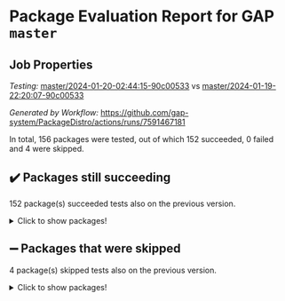 # Package Evaluation Report for GAP `master`

## Job Properties

*Testing:* [master/2024-01-20-02:44:15-90c00533](https://github.com/gap-system/PackageDistro/blob/data/reports/master/2024-01-20-02:44:15-90c00533) vs [master/2024-01-19-22:20:07-90c00533](https://github.com/gap-system/PackageDistro/blob/data/reports/master/2024-01-19-22:20:07-90c00533)

*Generated by Workflow:* https://github.com/gap-system/PackageDistro/actions/runs/7591467181

In total, 156 packages were tested, out of which 152 succeeded, 0 failed and 4 were skipped.

## :heavy_check_mark: Packages still succeeding

152 package(s) succeeded tests also on the previous version.
<details><summary>Click to show packages!</summary>

- 4ti2interface 2023.02-04 [(success)](https://github.com/gap-system/PackageDistro/actions/runs/7591467181/job/20679830999)
- ace 5.6.2 [(success)](https://github.com/gap-system/PackageDistro/actions/runs/7591467181/job/20679831089)
- aclib 1.3.2 [(success)](https://github.com/gap-system/PackageDistro/actions/runs/7591467181/job/20679831153)
- agt 0.3.1 [(success)](https://github.com/gap-system/PackageDistro/actions/runs/7591467181/job/20679831248)
- alnuth 3.2.1 [(success)](https://github.com/gap-system/PackageDistro/actions/runs/7591467181/job/20679831333)
- anupq 3.3.0 [(success)](https://github.com/gap-system/PackageDistro/actions/runs/7591467181/job/20679831410)
- atlasrep 2.1.8 [(success)](https://github.com/gap-system/PackageDistro/actions/runs/7591467181/job/20679831488)
- autodoc 2023.06.19 [(success)](https://github.com/gap-system/PackageDistro/actions/runs/7591467181/job/20679832602)
- automata 1.15 [(success)](https://github.com/gap-system/PackageDistro/actions/runs/7591467181/job/20679832796)
- automgrp 1.3.2 [(success)](https://github.com/gap-system/PackageDistro/actions/runs/7591467181/job/20679832927)
- autpgrp 1.11 [(success)](https://github.com/gap-system/PackageDistro/actions/runs/7591467181/job/20679833348)
- cap 2024.01-04 [(success)](https://github.com/gap-system/PackageDistro/actions/runs/7591467181/job/20679833520)
- caratinterface 2.3.6 [(success)](https://github.com/gap-system/PackageDistro/actions/runs/7591467181/job/20679833974)
- cddinterface 2022.11.01 [(success)](https://github.com/gap-system/PackageDistro/actions/runs/7591467181/job/20679834070)
- circle 1.6.6 [(success)](https://github.com/gap-system/PackageDistro/actions/runs/7591467181/job/20679834161)
- classicpres 1.22 [(success)](https://github.com/gap-system/PackageDistro/actions/runs/7591467181/job/20679834250)
- cohomolo 1.6.11 [(success)](https://github.com/gap-system/PackageDistro/actions/runs/7591467181/job/20679834356)
- congruence 1.2.5 [(success)](https://github.com/gap-system/PackageDistro/actions/runs/7591467181/job/20679834448)
- corelg 1.56 [(success)](https://github.com/gap-system/PackageDistro/actions/runs/7591467181/job/20679834528)
- crime 1.6 [(success)](https://github.com/gap-system/PackageDistro/actions/runs/7591467181/job/20679834649)
- crisp 1.4.6 [(success)](https://github.com/gap-system/PackageDistro/actions/runs/7591467181/job/20679834743)
- crypting 0.10.4 [(success)](https://github.com/gap-system/PackageDistro/actions/runs/7591467181/job/20679834842)
- cryst 4.1.27 [(success)](https://github.com/gap-system/PackageDistro/actions/runs/7591467181/job/20679834947)
- crystcat 1.1.10 [(success)](https://github.com/gap-system/PackageDistro/actions/runs/7591467181/job/20679835035)
- ctbllib 1.3.7 [(success)](https://github.com/gap-system/PackageDistro/actions/runs/7591467181/job/20679835135)
- cubefree 1.19 [(success)](https://github.com/gap-system/PackageDistro/actions/runs/7591467181/job/20679835228)
- curlinterface 2.3.2 [(success)](https://github.com/gap-system/PackageDistro/actions/runs/7591467181/job/20679835342)
- cvec 2.8.1 [(success)](https://github.com/gap-system/PackageDistro/actions/runs/7591467181/job/20679835451)
- datastructures 0.3.0 [(success)](https://github.com/gap-system/PackageDistro/actions/runs/7591467181/job/20679835527)
- deepthought 1.0.6 [(success)](https://github.com/gap-system/PackageDistro/actions/runs/7591467181/job/20679835613)
- design 1.8 [(success)](https://github.com/gap-system/PackageDistro/actions/runs/7591467181/job/20679835691)
- difsets 2.3.1 [(success)](https://github.com/gap-system/PackageDistro/actions/runs/7591467181/job/20679835784)
- digraphs 1.6.3 [(success)](https://github.com/gap-system/PackageDistro/actions/runs/7591467181/job/20679835876)
- edim 1.3.7 [(success)](https://github.com/gap-system/PackageDistro/actions/runs/7591467181/job/20679835951)
- example 4.3.4 [(success)](https://github.com/gap-system/PackageDistro/actions/runs/7591467181/job/20679836063)
- examplesforhomalg 2023.10-01 [(success)](https://github.com/gap-system/PackageDistro/actions/runs/7591467181/job/20679836156)
- factint 1.6.3 [(success)](https://github.com/gap-system/PackageDistro/actions/runs/7591467181/job/20679836271)
- ferret 1.0.9 [(success)](https://github.com/gap-system/PackageDistro/actions/runs/7591467181/job/20679836375)
- fga 1.5.0 [(success)](https://github.com/gap-system/PackageDistro/actions/runs/7591467181/job/20679836512)
- fining 1.5.6 [(success)](https://github.com/gap-system/PackageDistro/actions/runs/7591467181/job/20679836620)
- float 1.0.4 [(success)](https://github.com/gap-system/PackageDistro/actions/runs/7591467181/job/20679836752)
- format 1.4.3 [(success)](https://github.com/gap-system/PackageDistro/actions/runs/7591467181/job/20679836861)
- forms 1.2.9 [(success)](https://github.com/gap-system/PackageDistro/actions/runs/7591467181/job/20679836976)
- fplsa 1.2.6 [(success)](https://github.com/gap-system/PackageDistro/actions/runs/7591467181/job/20679837097)
- fr 2.4.13 [(success)](https://github.com/gap-system/PackageDistro/actions/runs/7591467181/job/20679837227)
- francy 2.0.3 [(success)](https://github.com/gap-system/PackageDistro/actions/runs/7591467181/job/20679837358)
- fwtree 1.3 [(success)](https://github.com/gap-system/PackageDistro/actions/runs/7591467181/job/20679837498)
- gapdoc 1.6.6 [(success)](https://github.com/gap-system/PackageDistro/actions/runs/7591467181/job/20679837599)
- gauss 2023.02-04 [(success)](https://github.com/gap-system/PackageDistro/actions/runs/7591467181/job/20679837728)
- gaussforhomalg 2023.11-01 [(success)](https://github.com/gap-system/PackageDistro/actions/runs/7591467181/job/20679837846)
- gbnp 1.0.5 [(success)](https://github.com/gap-system/PackageDistro/actions/runs/7591467181/job/20679837972)
- generalizedmorphismsforcap 2024.01-01 [(success)](https://github.com/gap-system/PackageDistro/actions/runs/7591467181/job/20679838105)
- genss 1.6.8 [(success)](https://github.com/gap-system/PackageDistro/actions/runs/7591467181/job/20679838247)
- gradedmodules 2024.01-01 [(success)](https://github.com/gap-system/PackageDistro/actions/runs/7591467181/job/20679838367)
- gradedringforhomalg 2023.08-01 [(success)](https://github.com/gap-system/PackageDistro/actions/runs/7591467181/job/20679838490)
- grape 4.9.0 [(success)](https://github.com/gap-system/PackageDistro/actions/runs/7591467181/job/20679838611)
- groupoids 1.73 [(success)](https://github.com/gap-system/PackageDistro/actions/runs/7591467181/job/20679838743)
- grpconst 2.6.4 [(success)](https://github.com/gap-system/PackageDistro/actions/runs/7591467181/job/20679838886)
- guarana 0.96.3 [(success)](https://github.com/gap-system/PackageDistro/actions/runs/7591467181/job/20679839023)
- guava 3.18 [(success)](https://github.com/gap-system/PackageDistro/actions/runs/7591467181/job/20679839172)
- hap 1.61 [(success)](https://github.com/gap-system/PackageDistro/actions/runs/7591467181/job/20679839283)
- hapcryst 0.1.15 [(success)](https://github.com/gap-system/PackageDistro/actions/runs/7591467181/job/20679839426)
- hecke 1.5.3 [(success)](https://github.com/gap-system/PackageDistro/actions/runs/7591467181/job/20679839583)
- help 3.5 [(success)](https://github.com/gap-system/PackageDistro/actions/runs/7591467181/job/20679839731)
- homalg 2024.01-01 [(success)](https://github.com/gap-system/PackageDistro/actions/runs/7591467181/job/20679839894)
- homalgtocas 2023.11-01 [(success)](https://github.com/gap-system/PackageDistro/actions/runs/7591467181/job/20679840043)
- idrel 2.45 [(success)](https://github.com/gap-system/PackageDistro/actions/runs/7591467181/job/20679840179)
- images 1.3.1 [(success)](https://github.com/gap-system/PackageDistro/actions/runs/7591467181/job/20679840275)
- intpic 0.3.0 [(success)](https://github.com/gap-system/PackageDistro/actions/runs/7591467181/job/20679840373)
- io 4.8.2 [(success)](https://github.com/gap-system/PackageDistro/actions/runs/7591467181/job/20679840477)
- io_forhomalg 2023.02-04 [(success)](https://github.com/gap-system/PackageDistro/actions/runs/7591467181/job/20679840543)
- irredsol 1.4.4 [(success)](https://github.com/gap-system/PackageDistro/actions/runs/7591467181/job/20679840618)
- json 2.1.1 [(success)](https://github.com/gap-system/PackageDistro/actions/runs/7591467181/job/20679840694)
- jupyterkernel 1.5.0 [(success)](https://github.com/gap-system/PackageDistro/actions/runs/7591467181/job/20679840779)
- jupyterviz 1.5.6 [(success)](https://github.com/gap-system/PackageDistro/actions/runs/7591467181/job/20679840861)
- kan 1.36 [(success)](https://github.com/gap-system/PackageDistro/actions/runs/7591467181/job/20679840944)
- kbmag 1.5.11 [(success)](https://github.com/gap-system/PackageDistro/actions/runs/7591467181/job/20679841010)
- laguna 3.9.6 [(success)](https://github.com/gap-system/PackageDistro/actions/runs/7591467181/job/20679841086)
- liealgdb 2.2.1 [(success)](https://github.com/gap-system/PackageDistro/actions/runs/7591467181/job/20679841155)
- liepring 2.8 [(success)](https://github.com/gap-system/PackageDistro/actions/runs/7591467181/job/20679842152)
- liering 2.4.2 [(success)](https://github.com/gap-system/PackageDistro/actions/runs/7591467181/job/20679842251)
- linearalgebraforcap 2024.01-03 [(success)](https://github.com/gap-system/PackageDistro/actions/runs/7591467181/job/20679842313)
- localizeringforhomalg 2023.10-01 [(success)](https://github.com/gap-system/PackageDistro/actions/runs/7591467181/job/20679842387)
- loops 3.4.3 [(success)](https://github.com/gap-system/PackageDistro/actions/runs/7591467181/job/20679842460)
- lpres 1.0.3 [(success)](https://github.com/gap-system/PackageDistro/actions/runs/7591467181/job/20679842531)
- majoranaalgebras 1.5.1 [(success)](https://github.com/gap-system/PackageDistro/actions/runs/7591467181/job/20679842601)
- mapclass 1.4.6 [(success)](https://github.com/gap-system/PackageDistro/actions/runs/7591467181/job/20679842674)
- matgrp 0.70 [(success)](https://github.com/gap-system/PackageDistro/actions/runs/7591467181/job/20679842748)
- matricesforhomalg 2023.11-02 [(success)](https://github.com/gap-system/PackageDistro/actions/runs/7591467181/job/20679842852)
- modisom 2.5.4 [(success)](https://github.com/gap-system/PackageDistro/actions/runs/7591467181/job/20679842980)
- modulepresentationsforcap 2024.01-02 [(success)](https://github.com/gap-system/PackageDistro/actions/runs/7591467181/job/20679843040)
- modules 2024.01-01 [(success)](https://github.com/gap-system/PackageDistro/actions/runs/7591467181/job/20679843113)
- monoidalcategories 2024.01-03 [(success)](https://github.com/gap-system/PackageDistro/actions/runs/7591467181/job/20679843200)
- nconvex 2022.09-01 [(success)](https://github.com/gap-system/PackageDistro/actions/runs/7591467181/job/20679843265)
- nilmat 1.4.2 [(success)](https://github.com/gap-system/PackageDistro/actions/runs/7591467181/job/20679843335)
- nock 1.5 [(success)](https://github.com/gap-system/PackageDistro/actions/runs/7591467181/job/20679843389)
- normalizinterface 1.3.6 [(success)](https://github.com/gap-system/PackageDistro/actions/runs/7591467181/job/20679843460)
- nq 2.5.11 [(success)](https://github.com/gap-system/PackageDistro/actions/runs/7591467181/job/20679843545)
- numericalsgps 1.3.1 [(success)](https://github.com/gap-system/PackageDistro/actions/runs/7591467181/job/20679843614)
- openmath 11.5.3 [(success)](https://github.com/gap-system/PackageDistro/actions/runs/7591467181/job/20679843697)
- orb 4.9.0 [(success)](https://github.com/gap-system/PackageDistro/actions/runs/7591467181/job/20679843769)
- packagemanager 1.4.3 [(success)](https://github.com/gap-system/PackageDistro/actions/runs/7591467181/job/20679843849)
- patternclass 2.4.3 [(success)](https://github.com/gap-system/PackageDistro/actions/runs/7591467181/job/20679843919)
- permut 2.0.5 [(success)](https://github.com/gap-system/PackageDistro/actions/runs/7591467181/job/20679844030)
- polenta 1.3.10 [(success)](https://github.com/gap-system/PackageDistro/actions/runs/7591467181/job/20679844181)
- polymaking 0.8.7 [(success)](https://github.com/gap-system/PackageDistro/actions/runs/7591467181/job/20679844260)
- primgrp 3.4.4 [(success)](https://github.com/gap-system/PackageDistro/actions/runs/7591467181/job/20679844325)
- profiling 2.5.4 [(success)](https://github.com/gap-system/PackageDistro/actions/runs/7591467181/job/20679844388)
- qpa 1.35 [(success)](https://github.com/gap-system/PackageDistro/actions/runs/7591467181/job/20679844463)
- quagroup 1.8.4 [(success)](https://github.com/gap-system/PackageDistro/actions/runs/7591467181/job/20679844546)
- radiroot 2.9 [(success)](https://github.com/gap-system/PackageDistro/actions/runs/7591467181/job/20679844628)
- rcwa 4.7.1 [(success)](https://github.com/gap-system/PackageDistro/actions/runs/7591467181/job/20679844717)
- rds 1.8 [(success)](https://github.com/gap-system/PackageDistro/actions/runs/7591467181/job/20679844812)
- recog 1.4.2 [(success)](https://github.com/gap-system/PackageDistro/actions/runs/7591467181/job/20679844911)
- repndecomp 1.3.0 [(success)](https://github.com/gap-system/PackageDistro/actions/runs/7591467181/job/20679845004)
- repsn 3.1.1 [(success)](https://github.com/gap-system/PackageDistro/actions/runs/7591467181/job/20679845099)
- resclasses 4.7.3 [(success)](https://github.com/gap-system/PackageDistro/actions/runs/7591467181/job/20679845195)
- ringsforhomalg 2023.11-02 [(success)](https://github.com/gap-system/PackageDistro/actions/runs/7591467181/job/20679845289)
- sco 2023.08-01 [(success)](https://github.com/gap-system/PackageDistro/actions/runs/7591467181/job/20679845382)
- scscp 2.4.1 [(success)](https://github.com/gap-system/PackageDistro/actions/runs/7591467181/job/20679845484)
- semigroups 5.3.2 [(success)](https://github.com/gap-system/PackageDistro/actions/runs/7591467181/job/20679845608)
- sglppow 2.3 [(success)](https://github.com/gap-system/PackageDistro/actions/runs/7591467181/job/20679845725)
- sgpviz 0.999.5 [(success)](https://github.com/gap-system/PackageDistro/actions/runs/7591467181/job/20679845877)
- simpcomp 2.1.14 [(success)](https://github.com/gap-system/PackageDistro/actions/runs/7591467181/job/20679846173)
- singular 2023.02.09 [(success)](https://github.com/gap-system/PackageDistro/actions/runs/7591467181/job/20679846343)
- sl2reps 1.1 [(success)](https://github.com/gap-system/PackageDistro/actions/runs/7591467181/job/20679846486)
- sla 1.5.3 [(success)](https://github.com/gap-system/PackageDistro/actions/runs/7591467181/job/20679846630)
- smallgrp 1.5.3 [(success)](https://github.com/gap-system/PackageDistro/actions/runs/7591467181/job/20679846780)
- smallsemi 0.6.13 [(success)](https://github.com/gap-system/PackageDistro/actions/runs/7591467181/job/20679846939)
- sonata 2.9.6 [(success)](https://github.com/gap-system/PackageDistro/actions/runs/7591467181/job/20679847118)
- sophus 1.27 [(success)](https://github.com/gap-system/PackageDistro/actions/runs/7591467181/job/20679847266)
- sotgrps 1.2 [(success)](https://github.com/gap-system/PackageDistro/actions/runs/7591467181/job/20679847397)
- spinsym 1.5.2 [(success)](https://github.com/gap-system/PackageDistro/actions/runs/7591467181/job/20679847514)
- standardff 1.0 [(success)](https://github.com/gap-system/PackageDistro/actions/runs/7591467181/job/20679847652)
- symbcompcc 1.3.2 [(success)](https://github.com/gap-system/PackageDistro/actions/runs/7591467181/job/20679847856)
- thelma 1.3 [(success)](https://github.com/gap-system/PackageDistro/actions/runs/7591467181/job/20679848060)
- tomlib 1.2.11 [(success)](https://github.com/gap-system/PackageDistro/actions/runs/7591467181/job/20679848186)
- toolsforhomalg 2023.11-01 [(success)](https://github.com/gap-system/PackageDistro/actions/runs/7591467181/job/20679848327)
- toric 1.9.5 [(success)](https://github.com/gap-system/PackageDistro/actions/runs/7591467181/job/20679848482)
- toricvarieties 2022.07.13 [(success)](https://github.com/gap-system/PackageDistro/actions/runs/7591467181/job/20679848633)
- transgrp 3.6.5 [(success)](https://github.com/gap-system/PackageDistro/actions/runs/7591467181/job/20679848787)
- ugaly 4.1.3 [(success)](https://github.com/gap-system/PackageDistro/actions/runs/7591467181/job/20679848971)
- unipot 1.5 [(success)](https://github.com/gap-system/PackageDistro/actions/runs/7591467181/job/20679849131)
- unitlib 4.2.0 [(success)](https://github.com/gap-system/PackageDistro/actions/runs/7591467181/job/20679849284)
- utils 0.84 [(success)](https://github.com/gap-system/PackageDistro/actions/runs/7591467181/job/20679849451)
- uuid 0.7 [(success)](https://github.com/gap-system/PackageDistro/actions/runs/7591467181/job/20679849629)
- walrus 0.9991 [(success)](https://github.com/gap-system/PackageDistro/actions/runs/7591467181/job/20679849776)
- wedderga 4.10.4 [(success)](https://github.com/gap-system/PackageDistro/actions/runs/7591467181/job/20679849898)
- xmod 2.91 [(success)](https://github.com/gap-system/PackageDistro/actions/runs/7591467181/job/20679849996)
- xmodalg 1.23 [(success)](https://github.com/gap-system/PackageDistro/actions/runs/7591467181/job/20679850067)
- yangbaxter 0.10.3 [(success)](https://github.com/gap-system/PackageDistro/actions/runs/7591467181/job/20679850151)
- zeromqinterface 0.14 [(success)](https://github.com/gap-system/PackageDistro/actions/runs/7591467181/job/20679850226)
</details>

## :heavy_minus_sign: Packages that were skipped

4 package(s) skipped tests also on the previous version.
<details><summary>Click to show packages!</summary>

- browse 1.8.21 [(skipped)](https://github.com/gap-system/PackageDistro/actions/runs/7591467181/job/20679550624)
- itc 1.5.1 [(skipped)](https://github.com/gap-system/PackageDistro/actions/runs/7591467181/job/20679550624)
- polycyclic 2.16 [(skipped)](https://github.com/gap-system/PackageDistro/actions/runs/7591467181/job/20679550624)
- xgap 4.31 [(skipped)](https://github.com/gap-system/PackageDistro/actions/runs/7591467181/job/20679550624)
</details>


